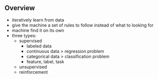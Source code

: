 ## Overview
- iteratively learn from data
- give the machine a set of rules to follow instead of what to looking for
- machine find it on its own
- three types:
  - supervised
    - labeled data
    - continuous data > regression problem
    - categorical data > classification problem
    - feature, label, task
  - unsupervised
  - reinforcement
  
